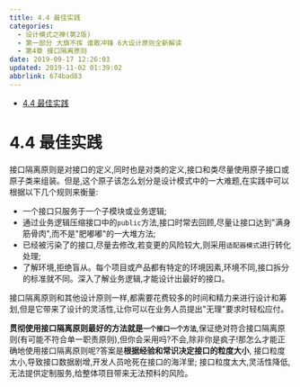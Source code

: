 ```yaml
---
title: 4.4 最佳实践
categories: 
  - 设计模式之禅(第2版)
  - 第一部分 大旗不挥 谁敢冲锋 6大设计原则全新解读
  - 第4章 接口隔离原则
date: 2019-09-17 12:26:03
updated: 2019-11-02 01:39:02
abbrlink: 674bad83
---
```

- [4.4 最佳实践](/ReadingNotes/674bad83/#4-4-最佳实践)

<!--more-->
<script src="https://cdn.bootcss.com/jquery/3.4.0/jquery.slim.min.js"></script>
<script>$(document).ready(function () {$(".post-body > ul:nth-child(1)").hide();});</script>

<!--end-->
<!--SSTStart-->
# 4.4 最佳实践 #
接口隔离原则是对接口的定义,同时也是对类的定义,接口和类尽量使用原子接口或原子类来组装。但是,这个原子该怎么划分是设计模式中的一大难题,在实践中可以根据以下几个规则来衡量:
- 一个接口只服务于一个子模块或业务逻辑;
- 通过业务逻辑压缩接口中的`public`方法,接口时常去回顾,尽量让接口达到"满身筋骨肉",而不是"肥嘟嘟"的一大堆方法;
- 已经被污染了的接口,尽量去修改,若变更的风险较大,则采用`适配器模式`进行转化处理;
- 了解环境,拒绝盲从。每个项目或产品都有特定的环境因素,环境不同,接口拆分的标准就不同。深入了解业务逻辑,才能设计出最好的接口。


接口隔离原则和其他设计原则一样,都需要花费较多的时间和精力来进行设计和筹划,但是它带来了设计的灵活性,让你可以在业务人员提出"无理"要求时轻松应付。

**贯彻使用接口隔离原则最好的方法就是`一个接口一个方法`**,保证绝对符合接口隔离原则(有可能不符合单一职责原则),但你会采用吗?不会,除非你是疯子!那怎么才能正确地使用接口隔离原则呢?答案是**根据经验和常识决定接口的粒度大小**,
接口粒度太小,导致接口数据剧增,开发人员呛死在接口的海洋里;
接口粒度太大,灵活性降低,无法提供定制服务,给整体项目带来无法预料的风险。
<!--SSTStop-->



